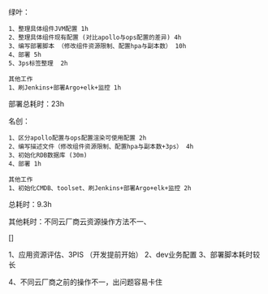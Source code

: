 
绿叶：

```
1、整理具体组件JVM配置 1h
2、整理具体组件现有配置 (对比apollo与ops配置的差异) 4h
3、编写部署脚本 （修改组件资源限制、配置hpa与副本数） 10h
4、部署 5h
5、3ps标签整理  2h

其他工作
1、刷Jenkins+部署Argo+elk+监控 1h
```

部署总耗时：23h


名创：

```
1、区分apollo配置与ops配置渲染可使用配置 2h
2、编写描述文件（修改组件资源限制、配置hpa与副本数+3ps） 4h
3、初始化RDB数据库 (30m)
4、部署 1h

其他工作
1、初始化CMDB、toolset、刷Jenkins+部署Argo+elk+监控 2h
```


总耗时：9.3h

其他耗时：不同云厂商云资源操作方法不一、

[]



1、应用资源评估、3PIS （开发提前开始）
2、dev业务配置
3、部署脚本耗时较长

4、不同云厂商之前的操作不一，出问题容易卡住

